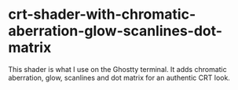 # crt-shader-with-chromatic-aberration-glow-scanlines-dot-matrix
This shader is what I use on the Ghostty terminal. It adds chromatic aberration, glow, scanlines and dot matrix for an authentic CRT look.
